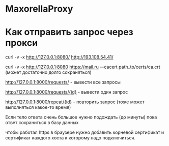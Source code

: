 # MaxorellaProxy

# Как отправить запрос через прокси

curl -v -x http://127.0.0.1:8080/ http://193.108.54.41/

curl -v -x http://127.0.0.1:8080 https://mail.ru --cacert path_to/certs/ca.crt
(может достаточно долго сохраняться)

http://127.0.0.1:8000/requests/ - вывести все запросы

http://127.0.0.1:8000/requests/{id} - вывести один запрос

http://127.0.0.1:8000/repeat/{id} - повторить запрос
(тоже может выполняться какое-то время)

Если тело ответа очень большое нужно подождать (до минуты) пока ответ
сохраниться в базу данных

чтобы работал https в браузере нужно добавить корневой сертификат и сертификат каждого хоста
к которому надо подключиться.